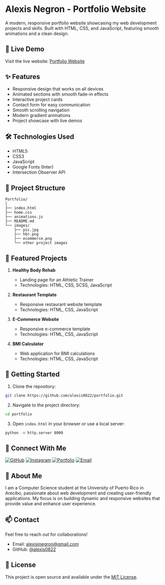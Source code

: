 # Alexis Negron - Portfolio Website

A modern, responsive portfolio website showcasing my web development projects and skills. Built with HTML, CSS, and JavaScript, featuring smooth animations and a clean design.

## 🚀 Live Demo

Visit the live website: [Portfolio Website](https://alexis0822.github.io/portfolio)

## ✨ Features

- Responsive design that works on all devices
- Animated sections with smooth fade-in effects
- Interactive project cards
- Contact form for easy communication
- Smooth scrolling navigation
- Modern gradient animations
- Project showcase with live demos

## 🛠 Technologies Used

- HTML5
- CSS3
- JavaScript
- Google Fonts (Inter)
- Intersection Observer API

## 📂 Project Structure

```
Portfolio/
│
├── index.html
├── home.css
├── animations.js
├── README.md
└── images/
    ├── pic.jpg
    ├── hbr.png
    ├── ecommerce.png
    └── other project images
```

## 📱 Featured Projects

1. **Healthy Body Rehab**
   - Landing page for an Athletic Trainer
   - Technologies: HTML, CSS, SCSS, JavaScript

2. **Restaurant Template**
   - Responsive restaurant website template
   - Technologies: HTML, CSS, JavaScript

3. **E-Commerce Website**
   - Responsive e-commerce template
   - Technologies: HTML, CSS, JavaScript

4. **BMI Calculator**
   - Web application for BMI calculations
   - Technologies: HTML, CSS, JavaScript

## 🚀 Getting Started

1. Clone the repository:
```bash
git clone https://github.com/alexis0822/portfolio.git
```

2. Navigate to the project directory:
```bash
cd portfolio
```

3. Open `index.html` in your browser or use a local server:
```bash
python -m http.server 8000
```

## 🔗 Connect With Me

[![GitHub](https://img.shields.io/badge/GitHub-100000?style=for-the-badge&logo=github&logoColor=white)](https://github.com/alexis0822)
[![Instagram](https://img.shields.io/badge/Instagram-E4405F?style=for-the-badge&logo=instagram&logoColor=white)](https://instagram.com/ajnl23)
[![Portfolio](https://img.shields.io/badge/Portfolio-FF5722?style=for-the-badge&logo=google-chrome&logoColor=white)](https://ajnl.com)
[![Email](https://img.shields.io/badge/Email-D14836?style=for-the-badge&logo=gmail&logoColor=white)](mailto:alexisjnegron@gmail.com)


## 📝 About Me

I am a Computer Science student at the University of Puerto Rico in Arecibo, passionate about web development and creating user-friendly applications. My focus is on building dynamic and responsive websites that provide value and enhance user experience.

## 📫 Contact

Feel free to reach out for collaborations!

- Email: alexisjnegron@gmail.com
- GitHub: [@alexis0822](https://github.com/alexis0822)

## 📄 License

This project is open source and available under the [MIT License](LICENSE).